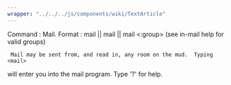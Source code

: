 ```yaml
---
wrapper: "../../../js/components/wiki/TextArticle"
---
```

Command : Mail.
Format : mail || mail <player> || mail <:group> (see in-mail help for valid groups)

     Mail may be sent from, and read in, any room on the mud.  Typing <mail>
will enter you into the mail program.  Type '?' for help.
